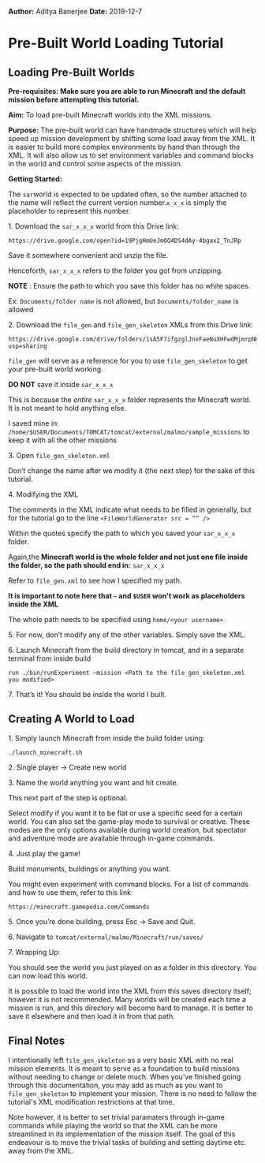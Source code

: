 **Author:** Aditya Banerjee **Date:** 2019-12-7

# Pre-Built World Loading Tutorial

##  Loading Pre-Built Worlds

**Pre-requisites: Make sure you are able to run Minecraft and the default mission before attempting this tutorial.**

**Aim:** To load pre-built Minecraft worlds into the XML missions.

**Purpose:**  The pre-built world can have handmade structures which will help speed up mission development by shifting some load away from the XML. It is easier to build more complex environments by hand than through the XML. It will also allow us to set environment variables and command blocks in the world and control some aspects of the mission.


**Getting Started:**

The `sar`world is expected to be updated often, so the number attached to the name
will reflect the current version number.`x_x_x` is simply the placeholder to
represent this number. 

1\. Download the `sar_x_x_x` world from this Drive link: 

    https://drive.google.com/open?id=19PjgHmUeJmOQ4DS4dAy-4bgax2_TnJRp

Save it somewhere convenient and unzip the file. 

Henceforth, `sar_x_x_x` refers to the folder you got from unzipping.
	
**NOTE** : Ensure the path to which you save this folder has no white spaces.

Ex:  `Documents/folder name` is not allowed, but `Documents/folder_name` is allowed


2\. Download the `file_gen` and `file_gen_skeleton` XMLs from this Drive link:

    https://drive.google.com/drive/folders/1sA5F7ifgzglJnxFaeNuXHFwdMjmrpNHB?usp=sharing

`file_gen` will serve as a reference for you to use `file_gen_skeleton` to get your pre-built world working.

**DO NOT** save it inside  `sar_x_x_x`

This is because the _entire_ `sar_x_x_x`  folder represents the Minecraft world. It is not meant to hold anything else.

I saved mine in: 
`/home/$USER/Documents/TOMCAT/tomcat/external/malmo/sample_missions` to keep it with all the other missions


3\.	Open `file_gen_skeleton.xml`

Don’t change the name after we modify it (the next step) for the sake of this tutorial.


4\.	Modifying the XML

The comments in the XML indicate what needs to be filled in generally, but for
the tutorial go to the line `<FileWorldGenerator src = “” />`

Within the quotes specify the path to which you saved your `sar_x_x_x` folder.

Again,the **Minecraft world is the whole folder and not just one file inside the folder, so the path should end in:** `sar_x_x_x`
	
Refer to `file_gen.xml` to see how I specified my path. 

**It is important to note here that `~` and `$USER` won't work as placeholders inside the XML**

The whole path needs to be specified using `home/<your username>`


5\. For now, don’t modify any of the other variables. Simply save the XML.


6\. Launch Minecraft from the build directory in tomcat, and in a separate terminal from inside build
    
    run ./bin/runExperiment –mission <Path to the file_gen_skeleton.xml you modified>


7\.	That’s it! You should be inside the world I built.


##  Creating A World to Load

1\.	Simply launch Minecraft from inside the build folder using:

    ./launch_minecraft.sh


2\.	Single player →  Create new world


3\.	Name the world anything you want and hit create.

This next part of the step is optional. 

Select modify if you want it to be flat or use a specific seed for a certain world.
You can also set the game-play mode to survival or creative.
These modes are the  only options available during world creation, but spectator and adventure mode are available through in-game commands.


4\.	Just play the game!

Build monuments, buildings or anything you want.

You might even experiment with command blocks. For a list of commands and how to use them, refer to this link:

    https://minecraft.gamepedia.com/Commands


5\.	Once you’re done building, press Esc ->  Save and Quit.


6\. Navigate to `tomcat/external/malmo/Minecraft/run/saves/`


7\. Wrapping Up:

You should see the world you just played on as a folder in this directory.  You can now load this world. 

It is possible to load the world into the XML from this saves directory itself; however it is not recommended. 
Many worlds will be created each time a mission is run, and this directory will become hard to manage.
It is better to save it elsewhere and then load it in from that path.




## Final Notes

I intentionally left `file_gen_skeleton` as a very basic XML with no real mission elements. It is meant to serve as a foundation to build missions without needing to change or delete much.
When you’ve finished going through this documentation, you may add as much as you want to `file_gen_skeleton` to implement your mission. There is no need to follow
the tutorial's XML modification restrictions at that time.

Note however, it is better to set trivial paramaters through in-game commands while playing the world so that the XML can be more streamlined in its implementation of the mission itself. The goal of this endeavour is to move the trivial tasks of building and setting daytime etc. away from the XML.
